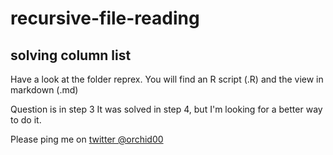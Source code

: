 # recursive-file-reading


## solving column list
Have a look at the folder reprex.
You will find an R script (.R)
and the view in markdown (.md)

Question is in step 3
It was solved in step 4, but I'm looking for a better way to do it.

Please ping me on [twitter @orchid00](https://twitter.com/orchid00)


